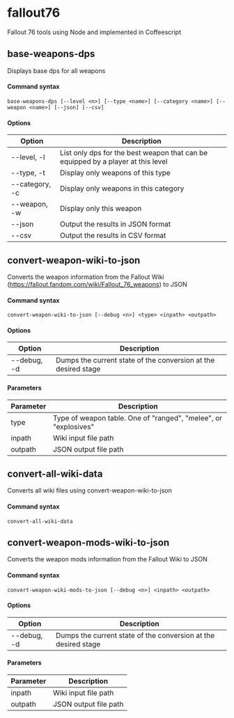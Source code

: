 # fallout76
Fallout 76 tools using Node and implemented in Coffeescript

## base-weapons-dps
Displays base dps for all weapons

#### Command syntax

    base-weapons-dps [--level <n>] [--type <name>] [--category <name>] [--weapon <name>] [--json] [--csv]

#### Options

| Option         | Description |
|----------------|-------------|
| --level, -l    | List only dps for the best weapon that can be equipped by a player at this level |
| --type, -t     | Display only weapons of this type |
| --category, -c | Display only weapons in this category |
| --weapon, -w   | Display only this weapon |
| --json         | Output the results in JSON format |
| --csv          | Output the results in CSV format |

## convert-weapon-wiki-to-json
Converts the weapon information from the Fallout Wiki (https://fallout.fandom.com/wiki/Fallout_76_weapons) to JSON

#### Command syntax

    convert-weapon-wiki-to-json [--debug <n>] <type> <inpath> <outpath>

#### Options

| Option         | Description |
|----------------|-------------|
| --debug, -d    | Dumps the current state of the conversion at the desired stage |

#### Parameters

| Parameter | Description |
|-----------|-------------|
| type      | Type of weapon table. One of "ranged", "melee", or "explosives" |
| inpath    | Wiki input file path |
| outpath   | JSON output file path |

## convert-all-wiki-data
Converts all wiki files using convert-weapon-wiki-to-json

#### Command syntax

    convert-all-wiki-data

## convert-weapon-mods-wiki-to-json
Converts the weapon mods information from the Fallout Wiki to JSON

#### Command syntax

    convert-weapon-wiki-mods-to-json [--debug <n>] <inpath> <outpath>

#### Options

| Option         | Description |
|----------------|-------------|
| --debug, -d    | Dumps the current state of the conversion at the desired stage |

#### Parameters

| Parameter | Description |
|-----------|-------------|
| inpath    | Wiki input file path |
| outpath   | JSON output file path |
